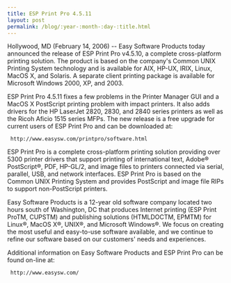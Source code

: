 ```yaml
---
title: ESP Print Pro 4.5.11
layout: post
permalink: /blog/:year-:month-:day-:title.html
---
```


Hollywood, MD (February 14, 2006) -- Easy Software Products today announced the release of ESP Print Pro v4.5.10, a complete cross-platform printing solution. The product is based on the company's Common UNIX Printing System technology and is available for AIX, HP-UX, IRIX, Linux, MacOS X, and Solaris. A separate client printing package is available for Microsoft Windows 2000, XP, and 2003.
ESP Print Pro 4.5.11 fixes a few problems in the Printer Manager GUI and a MacOS X PostScript printing problem with impact printers. It also adds drivers for the HP LaserJet 2820, 2830, and 2840 series printers as well as the Ricoh Aficio 1515 series MFPs. The new release is a free upgrade for current users of ESP Print Pro and can be downloaded at:

     http://www.easysw.com/printpro/software.html

ESP Print Pro is a complete cross-platform printing solution providing over 5300 printer drivers that support printing of international text, Adobe&reg; PostScript&reg;, PDF, HP-GL/2, and image files to printers connected via serial, parallel, USB, and network interfaces. ESP Print Pro is based on the Common UNIX Printing System and provides PostScript and image file RIPs to support non-PostScript printers.
Easy Software Products is a 12-year old software company located two hours south of Washington, DC that produces Internet printing (ESP Print ProTM, CUPSTM) and publishing solutions (HTMLDOCTM, EPMTM) for Linux&reg;, MacOS X&reg;, UNIX&reg;, and Microsoft Windows&reg;. We focus on creating the most useful and easy-to-use software available, and we continue to refine our software based on our customers' needs and experiences.
Additional information on Easy Software Products and ESP Print Pro can be found on-line at:

     http://www.easysw.com/
